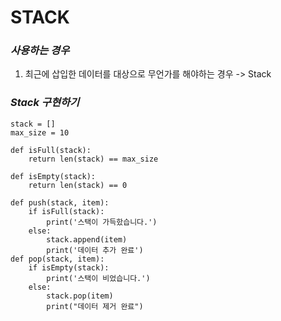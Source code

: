 # STACK

### _사용하는 경우_

1. 최근에 삽입한 데이터를 대상으로 무언가를 해야하는 경우 -> Stack

### _Stack 구현하기_

```
stack = []
max_size = 10

def isFull(stack):
    return len(stack) == max_size

def isEmpty(stack):
    return len(stack) == 0

def push(stack, item):
    if isFull(stack):
        print('스택이 가득핬습니다.')
    else:
        stack.append(item)
        print('데이터 추가 완료')
def pop(stack, item):
    if isEmpty(stack):
        print('스택이 비었습니다.')
    else:
        stack.pop(item)
        print("데이터 제거 완료")
```

